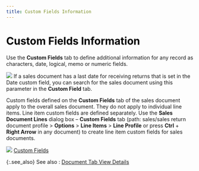 ```yaml
---
title: Custom Fields Information
---
```


# <font style="color: #000000;" color="#000000">Custom Fields Information</font>


Use the **Custom Fields** tab to  define additional information for any record as characters, date, logical,  memo or numeric fields.


![]({{site.sp_baseurl}}/img/example.gif) If a  sales document has a last date for receiving returns that is set in the  Date custom field, you can search for the sales document using this parameter  in the **Custom Field** tab.


Custom fields defined on the **Custom 
 Fields** tab of the sales document apply to the overall sales document.  They do not apply to individual line items. Line item custom fields are  defined separately. Use the **Sales Document 
 Lines** dialog box – **Custom Fields**  tab (path: sales/sales return document profile > **Options**  > **Line Items** > **Line 
 Profile**
or press **Ctrl** + **Right 
 Arrow** in any document) to create line item custom fields for sales  documents.


![]({{site.sp_baseurl}}/img/lens.gif) [Custom  Fields]({{site.sc_chm}}/options/miscellaneous-set-up/custom-fields/creating_user_defined_custom_fields.html)


{:.see_also}
See also
: [Document  Tab View Details]({{site.sp_baseurl}}/sales-docs/docs-profile/contents/tab-details/document_view_details_sales_doc_contents.html)
